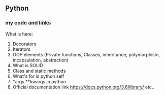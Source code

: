 

## Python
### my code and links 


What is here:
1) Decorators
2) Iterators
3) OOP elements (Private functions, Classes, inheritance, polymorphism, incapsulation, abstraction)
4) What is SOLID
5) Class and static methods
6) What's for is python self
7) *args **kwargs in python
8) Official documentation link https://docs.python.org/3.6/library/
etc..
